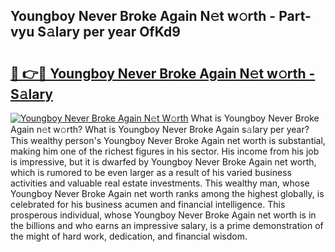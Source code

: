## Youngboy Never Broke Again N𝚎t w𝚘rth - Part-vyu S𝚊lary per year OfKd9

# <h2><a href="http://gc0t9q.nevu.top/?p=Youngboy+Never+Broke+Again">🔗 👉🔴 Youngboy Never Broke Again N𝚎t w𝚘rth - S𝚊lary</a></h2>

[![Youngboy Never Broke Again N𝚎t W𝚘rth](https://i.imgur.com/Oavwk0R.jpeg)](http://gc0t9q.nevu.top/?p=Youngboy+Never+Broke+Again)
What is Youngboy Never Broke Again n𝚎t w𝚘rth? What is Youngboy Never Broke Again s𝚊lary per year?
This wealthy person's Youngboy Never Broke Again net worth is substantial, making him one of the richest figures in his sector. His income from his job is impressive, but it is dwarfed by Youngboy Never Broke Again net worth, which is rumored to be even larger as a result of his varied business activities and valuable real estate investments. This wealthy man, whose Youngboy Never Broke Again net worth ranks among the highest globally, is celebrated for his business acumen and financial intelligence. This prosperous individual, whose Youngboy Never Broke Again net worth is in the billions and who earns an impressive salary, is a prime demonstration of the might of hard work, dedication, and financial wisdom.
